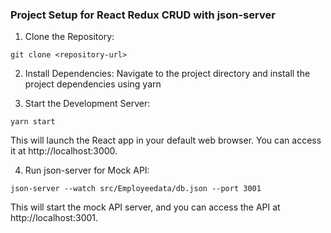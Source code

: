 

### Project Setup for React Redux CRUD with json-server

1. Clone the Repository:

```
git clone <repository-url>
```

2. Install Dependencies:
   Navigate to the project directory and install the project dependencies using yarn

3. Start the Development Server:

```
yarn start
```

This will launch the React app in your default web browser. You can access it at http://localhost:3000.

4. Run json-server for Mock API:

```
json-server --watch src/Employeedata/db.json --port 3001

```

This will start the mock API server, and you can access the API at http://localhost:3001.